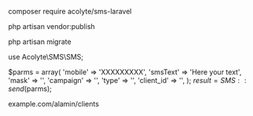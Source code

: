 composer require acolyte/sms-laravel
        
php artisan vendor:publish

php artisan migrate


use Acolyte\SMS\SMS;

$parms = array(
            'mobile' => 'XXXXXXXXX',
            'smsText' => 'Here your text',
            'mask' => '',
            'campaign' => '',
            'type' => '',
            'client_id' => '',
        );
$result = SMS::send($parms);

example.com/alamin/clients

